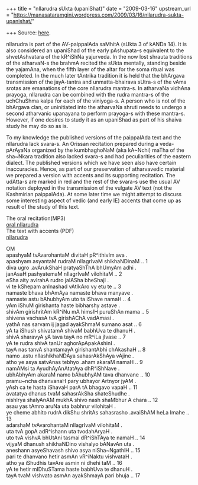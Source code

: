 +++
title = "nIlarudra sUkta (upaniShat)"
date = "2009-03-16"
upstream_url = "https://manasataramgini.wordpress.com/2009/03/16/nilarudra-sukta-upanishat/"

+++
Source: [here](https://manasataramgini.wordpress.com/2009/03/16/nilarudra-sukta-upanishat/).

nIlarudra is part of the AV-paippalAda saMhitA (sUkta 3 of kANDa 14). It
is also considered an upaniShad of the early pAshupata-s equivalent to
the shvetAshvatara of the kR^iShNa yajurveda. In the now lost shrauta
traditions of the atharvaN-s the brahmA recited the sUkta mentally,
standing beside the yajamAna, when the fifth layer of the altar for the
soma ritual was completed. In the much later tAntrika tradition it is
held that the bhArgava transmission of the jayA-tantra and
unmatta-bhairava sUtra-s of the vAma srotas are emanations of the core
nIlarudra mantra-s. In atharvaNa vidhAna prayoga, nIlarudra can be
combined with the rudra mantra-s of the uchChuShma kalpa for each of the
viniyoga-s. A person who is not of the bhArgava clan, or uninitiated
into the atharvaNa shruti needs to undergo a second atharvanic upanayana
to perform prayoga-s with these mantra-s. However, if one desires to
study it as an upaniShad as part of his shaiva study he may do so as is.

To my knowledge the published versions of the paippalAda text and the
nIlarudra lack svara-s. An Orissan recitation prepared during a
veda-pArAyaNa organized by the kumbhaghoNaM (aka kA\~Nchi) maTha of the
sha\~Nkara tradition also lacked svara-s and had peculiarities of the
eastern dialect. The published versions which we have seen also have
certain inaccuracies. Hence, as part of our preservation of atharvavedic
material we prepared a version with accents and its supporting
recitation. The udAtta-s are marked in red and the rest of the svara-s
use the usual AV notation deployed in the transmission of the vulgate AV
text (not the Kashmirian paippalAda). At some later time we might
attempt to discuss some interesting aspect of vedic (and early IE)
accents that come up as result of the study of this text.

The oral recitation(MP3)  
[oral nIlarudra](https://app.box.com/s/jbjewnvmuzzpsvoleyfb)  
The text with accents (PDF)  
[nIlarudra](https://manasataramgini.files.wordpress.com/2009/03/nilarudra.pdf)

OM  
apashyaM tvAvarohantaM divitaH pR^ithivIm ava .  
apashyam asyantaM rudraM nIlagrIvaM shikhaNDinaM .. 1  
diva ugro .avArukShaH pratyaShThA bhUmyAm adhi .  
janAsaH pashyatemaM nIlagrIvaM vilohitaM .. 2  
eSha aity avIrahA rudro jalASha bheShajI .  
vi te kShepam anInashad vAtIkAro vy etu te .. 3  
namaste bhava bhAmAya namaste bhava manyave .  
namaste astu bAhubhyAm uto ta iShave namaH .. 4  
yAm iShuM girishanta haste bibharshy astave .  
shivAm girishritAm kR^iNu mA himsIH puruShAn mama .. 5  
shivena vachasA tvA girishAChA vadAmasi .  
yathA nas sarvam ij jagad ayakShmaM sumano asat .. 6  
yA ta iShush shivatamA shivaM babhUva te dhanuH .  
shivA sharavyA yA tava tayA no mR^iLa jIvase .. 7  
yA te rudra shivA tanUr aghorApApakAshinI .  
tayA nas tanvA shantamayA girishantAbhi chAkashaH .. 8  
namo .astu nIlashikhaNDAya sahasrAkShAya vAjine .  
atho ye asya satvAnas tebhyo .aham akaraM namaH .. 9  
namAMsi ta AyudhAyAnAtatAya dhR^iShNave .  
ubhAbhyAm akaraM namo bAhubhyAM tava dhanvane .. 10  
pramu\~ncha dhanvanaH pary ubhayor Artnyor jyAM .  
yAsh ca te hasta iShavaH parA tA bhagavo vapaH .. 11  
avatatya dhanus tvaM sahasrAkSha shateShudhe .  
nishIrya shalyAnAM mukhA shivo nash shaMbhur A chara .. 12  
asau yas tAmro aruNa uta babhrur vilohitaH .  
ye cheme abhito rudrA dikShu shritAs sahasrasho .avaiShAM heLa Imahe ..
13  
adarshaM tvAvarohantaM nIlagrIvaM vilohitaM .  
uta tvA gopA adR^ishann uta tvodahAryaH .  
uto tvA vishvA bhUtAni tasmai dR^iShTAya te namaH .. 14  
vijyaM dhanush shikhaNDino vishalyo bANavAn uta .  
aneshann asyeShavash shivo asya niSha\~NgathiH .. 15  
pari te dhanvano hetir asmAn vR^iNaktu vishvataH .  
atho ya iShudhis tavAre asmin ni dhehi taM .. 16  
yA te hetir mIDhuSTama haste babhUva te dhanuH .  
tayA tvaM vishvato asmAn ayakShmayA pari bhuja .. 17

